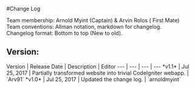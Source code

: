#Change Log

Team membership:  Arnold Myint (Captain) & Arvin Rolos ( First Mate)  
Team conventions: Allman notation, markdown for changelog.  
Changelog format: Bottom to top (New to old).

<h2>Version: </h2>
Version | Release Date | Description  | Editor
--- | --- | --- | ---
*v1.1* | Jul 25, 2017 | Partially transformed website into trivial CodeIgniter webapp. | `Arv91`
*v1.0* | Jul 25, 2017 | Updated the change log. | `arnoldmyint`
